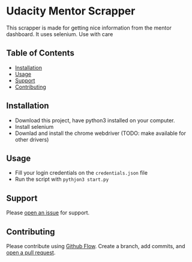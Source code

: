 # Udacity Mentor Scrapper

This scrapper is made for getting nice information from the mentor dashboard. It uses selenium.
Use with care

## Table of Contents

- [Installation](#installation)
- [Usage](#usage)
- [Support](#support)
- [Contributing](#contributing)

## Installation

- Download this project, have python3 installed on your computer.
- Install selenium
- Downlad and install the chrome webdriver (TODO: make available for other drivers)

## Usage

- Fill your login credentials on the `credentials.json` file
- Run the script with `pythjon3 start.py`

## Support

Please [open an issue](https://github.com/{url}/issues/new) for support.

## Contributing

Please contribute using [Github Flow](https://guides.github.com/introduction/flow/). Create a branch, add commits, and [open a pull request](https://github.com/{url}/compare/).
